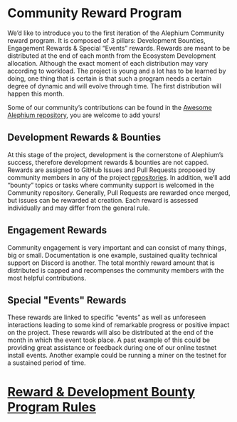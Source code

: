 # Community Reward Program

We’d like to introduce you to the first iteration of the Alephium Community reward program. 
It is composed of 3 pillars: Development Bounties, Engagement Rewards & Special “Events” rewards.
Rewards are meant to be distributed at the end of each month from the Ecosystem Development allocation. Although the exact moment of each distribution may vary according to workload. The project is young and a lot has to be learned by doing, one thing that is certain is that such a program needs a certain degree of dynamic and will evolve through time. The first distribution will happen this month. 

Some of our community’s contributions can be found in the [Awesome Alephium repository](https://github.com/alephium/awesome-alephium), you are welcome to add yours!

## Development Rewards & Bounties

At this stage of the project, development is the cornerstone of Alephium’s success, therefore development rewards & bounties are not capped. 
Rewards are assigned to GitHub Issues and Pull Requests proposed by community members in any of the project [repositories](https://github.com/orgs/alephium/repositories). In addition, we’ll add “bounty” topics or tasks where community support is welcomed in the Community repository. 
Generally, Pull Requests are rewarded once merged, but issues can be rewarded at creation. Each reward is assessed individually and may differ from the general rule. 

## Engagement Rewards
Community engagement is very important and can consist of many things, big or small. Documentation is one example, sustained quality technical support on Discord is another. The total monthly reward amount that is distributed is capped and recompenses the community members with the most helpful contributions. 

## Special "Events" Rewards
These rewards are linked to specific “events” as well as unforeseen interactions leading to some kind of remarkable progress or positive impact on the project. These rewards will also be distributed at the end of the month in which the event took place. A past example of this could be providing great assistance or feedback during one of our online testnet install events. Another example could be running a miner on the testnet for a sustained period of time. 

# [Reward & Development Bounty Program Rules](https://github.com/alephium/community/blob/master/RewardProgramRules.md)
